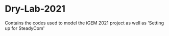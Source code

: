 # Dry-Lab-2021
Contains the codes used to model the iGEM 2021 project as well as 'Setting up for SteadyCom'
